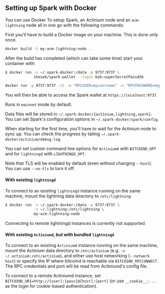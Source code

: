 ## Setting up Spark with Docker

You can use Docker To setup Spark, an Actinium node and an `acm-lightning` node all in one go with the following commands:

First you'll have to build a Docker image on your machine. This is done only once.

```bash
docker build -t my-acm-lightning-node .
```

After the build has completed (which can take some time) start your container with:

```bash
$ docker run -v ~/.spark-docker:/data -p 9737:9737 \
             shesek/spark-wallet --login bob:superSecretPass456

docker run -p 9737:9737 -it -e "RPCUSER=myusername" -e "RPCPASSWORD=mypassword" -e "RPCALLOWIP=127.0.0.1" -e "TORENABLED=0" my-acm-lightning-node --login mylnuser:mylnpassword


```

You will then be able to access the Spark wallet at `https://localhost:9737`.

Runs in `mainnet` mode by default.

Data files will be stored in `~/.spark-docker/{actinium,lightning,spark}`.
You can set Spark's configuration options in `~/.spark-docker/spark/config`.

When starting for the first time, you'll have to wait for the Actinium node to sync up.
You can check the progress by tailing `~/.spark-docker/actinium/debug.log`.

You can set custom command line options for `Actiniumd` with `BITCOIND_OPT`
and for `lightningd` with `LIGHTNINGD_OPT`.

Note that TLS will be enabled by default (even without changing `--host`).
You can use `--no-tls` to turn it off.

#### With existing `lightningd`

To connect to an existing `lightningd` instance running on the same machine,
mount the lightning data directory to `/etc/lightning`:

```bash
$ docker run -v ~/.spark-docker:/data -p 9737:9737 \
             -v ~/.lightning:/etc/lightning \
             my-acm-lightning-node
```

Connecting to remote lightningd instances is currently not supported.

#### With existing `Actiniumd`, but with bundled `lightningd`

To connect to an existing `Actiniumd` instance running on the same machine,
mount the Actinium data directory to `/etc/actinium` (e.g. `-v ~/.actinium:/etc/actinium`),
and either use host networking (`--network host`) or specify the IP where bitcoind is reachable via `BITCOIND_RPCCONNECT`.
The RPC credentials and port will be read from Actiniumd's config file.

To connect to a remote Actiniumd instance, set `BITCOIND_URI=http://[user]:[pass]@[host]:[port]`
(or use `__cookie__:...` as the login for cookie-based authentication).
